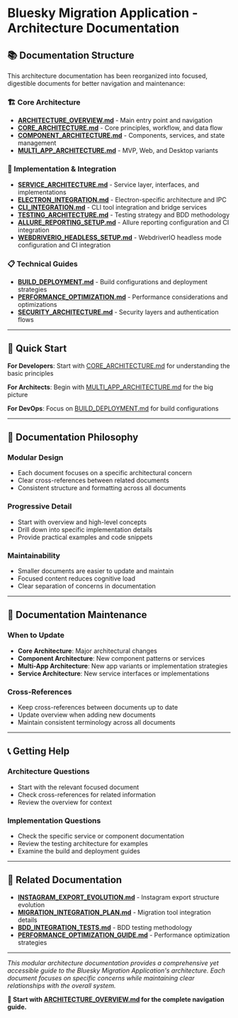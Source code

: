 # Bluesky Migration Application - Architecture Documentation

## 📚 **Documentation Structure**

This architecture documentation has been reorganized into focused, digestible documents for better navigation and maintenance:

### **🏗️ Core Architecture**
- **[ARCHITECTURE_OVERVIEW.md](ARCHITECTURE_OVERVIEW.md)** - Main entry point and navigation
- **[CORE_ARCHITECTURE.md](CORE_ARCHITECTURE.md)** - Core principles, workflow, and data flow
- **[COMPONENT_ARCHITECTURE.md](COMPONENT_ARCHITECTURE.md)** - Components, services, and state management
- **[MULTI_APP_ARCHITECTURE.md](MULTI_APP_ARCHITECTURE.md)** - MVP, Web, and Desktop variants

### **🔧 Implementation & Integration**
- **[SERVICE_ARCHITECTURE.md](SERVICE_ARCHITECTURE.md)** - Service layer, interfaces, and implementations
- **[ELECTRON_INTEGRATION.md](ELECTRON_INTEGRATION.md)** - Electron-specific architecture and IPC
- **[CLI_INTEGRATION.md](CLI_INTEGRATION.md)** - CLI tool integration and bridge services
- **[TESTING_ARCHITECTURE.md](TESTING_ARCHITECTURE.md)** - Testing strategy and BDD methodology
- **[ALLURE_REPORTING_SETUP.md](ALLURE_REPORTING_SETUP.md)** - Allure reporting configuration and CI integration
- **[WEBDRIVERIO_HEADLESS_SETUP.md](WEBDRIVERIO_HEADLESS_SETUP.md)** - WebdriverIO headless mode configuration and CI integration

### **📋 Technical Guides**
- **[BUILD_DEPLOYMENT.md](BUILD_DEPLOYMENT.md)** - Build configurations and deployment strategies
- **[PERFORMANCE_OPTIMIZATION.md](PERFORMANCE_OPTIMIZATION.md)** - Performance considerations and optimizations
- **[SECURITY_ARCHITECTURE.md](SECURITY_ARCHITECTURE.md)** - Security layers and authentication flows

---

## 🎯 **Quick Start**

**For Developers**: Start with [CORE_ARCHITECTURE.md](CORE_ARCHITECTURE.md) for understanding the basic principles

**For Architects**: Begin with [MULTI_APP_ARCHITECTURE.md](MULTI_APP_ARCHITECTURE.md) for the big picture

**For DevOps**: Focus on [BUILD_DEPLOYMENT.md](BUILD_DEPLOYMENT.md) for build configurations

---

## 📖 **Documentation Philosophy**

### **Modular Design**
- Each document focuses on a specific architectural concern
- Clear cross-references between related documents
- Consistent structure and formatting across all documents

### **Progressive Detail**
- Start with overview and high-level concepts
- Drill down into specific implementation details
- Provide practical examples and code snippets

### **Maintainability**
- Smaller documents are easier to update and maintain
- Focused content reduces cognitive load
- Clear separation of concerns in documentation

---

## 🔄 **Documentation Maintenance**

### **When to Update**
- **Core Architecture**: Major architectural changes
- **Component Architecture**: New component patterns or services
- **Multi-App Architecture**: New app variants or implementation strategies
- **Service Architecture**: New service interfaces or implementations

### **Cross-References**
- Keep cross-references between documents up to date
- Update overview when adding new documents
- Maintain consistent terminology across all documents

---

## 📞 **Getting Help**

### **Architecture Questions**
- Start with the relevant focused document
- Check cross-references for related information
- Review the overview for context

### **Implementation Questions**
- Check the specific service or component documentation
- Review the testing architecture for examples
- Examine the build and deployment guides

---

## 🔗 **Related Documentation**

- **[INSTAGRAM_EXPORT_EVOLUTION.md](INSTAGRAM_EXPORT_EVOLUTION.md)** - Instagram export structure evolution
- **[MIGRATION_INTEGRATION_PLAN.md](MIGRATION_INTEGRATION_PLAN.md)** - Migration tool integration details
- **[BDD_INTEGRATION_TESTS.md](BDD_INTEGRATION_TESTS.md)** - BDD testing methodology
- **[PERFORMANCE_OPTIMIZATION_GUIDE.md](PERFORMANCE_OPTIMIZATION_GUIDE.md)** - Performance optimization strategies

---

*This modular architecture documentation provides a comprehensive yet accessible guide to the Bluesky Migration Application's architecture. Each document focuses on specific concerns while maintaining clear relationships with the overall system.*

**📖 Start with [ARCHITECTURE_OVERVIEW.md](ARCHITECTURE_OVERVIEW.md) for the complete navigation guide.**
